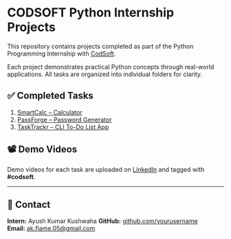 # CODSOFT Python Internship Projects

This repository contains projects completed as part of the Python Programming Internship with [CodSoft](https://www.codsoft.in).

Each project demonstrates practical Python concepts through real-world applications. All tasks are organized into individual folders for clarity.

## ✅ Completed Tasks

1. [SmartCalc – Calculator](./Task_1_SmartCalc)
2. [PassForge – Password Generator](./Task_2_PassForge)
3. [TaskTrackr – CLI To-Do List App](./Task_3_TaskTrackr)

## 📽️ Demo Videos
Demo videos for each task are uploaded on [LinkedIn](https://www.linkedin.com) and tagged with **#codsoft**.

---

## 📧 Contact

**Intern:** Ayush Kumar Kushwaha
**GitHub:** [github.com/yourusername](https://github.com/flame-112)  
**Email:** ak.flame.05@gmail.com
 
